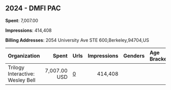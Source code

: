 ## 2024 - DMFI PAC 
**Spent**: 7,007.00

**Impressions**: 414,408

**Billing Addresses**: 2054 University Ave STE 600,Berkeley,94704,US

|Organization|Spent|Urls|Impressions|Genders|Age Brackets|Country Codes|
|:---|---:|:---|---:|:---|:---|:---|
|Trilogy Interactive: Wesley Bell|7,007.00 USD|[0](https://www.snap.com/political-ads/asset/2fdfbc0350159712d5c6a1837499e130a8d671dcab504beece067e7d6d22e0e7?mediaType=mp4)|414,408|||united states|
